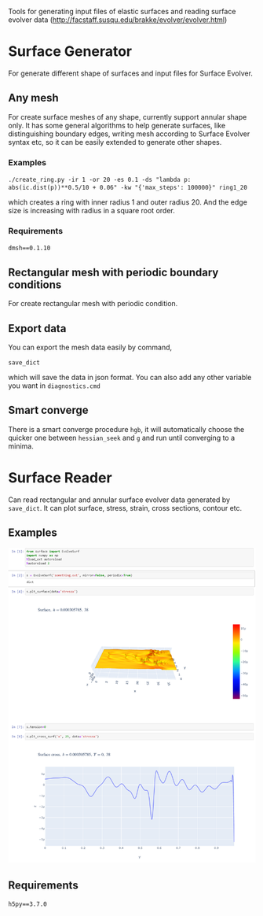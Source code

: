 Tools for generating input files of elastic surfaces and reading surface evolver data (http://facstaff.susqu.edu/brakke/evolver/evolver.html)


# Surface Generator
For generate different shape of surfaces and input files for Surface Evolver.
## Any mesh
For create surface meshes of any shape, currently support annular shape only. It has some general algorithms to help generate surfaces, like distinguishing boundary edges, writing mesh according to Surface Evolver syntax etc, so it can be easily extended to generate other shapes. 

### Examples
```
./create_ring.py -ir 1 -or 20 -es 0.1 -ds "lambda p: abs(ic.dist(p))**0.5/10 + 0.06" -kw "{'max_steps': 100000}" ring1_20
```
which creates a ring with inner radius 1 and outer radius 20. And the edge size is increasing with radius in a square root order.

### Requirements
```
dmsh==0.1.10
```


## Rectangular mesh with periodic boundary conditions
For create rectangular mesh with periodic condition.

## Export data
You can export the mesh data easily by command, 
```
save_dict
```
which will save the data in json format. You can also add any other variable you want in `diagnostics.cmd`

## Smart converge 
There is a smart converge procedure `hgb`, it will automatically choose the quicker one between `hessian_seek` and `g` and run until converging to a minima.
# Surface Reader

Can read rectangular and annular surface evolver data generated by `save_dict`. It can plot surface, stress, strain, cross sections, contour etc.

## Examples
![fig](figs/surface_reader.png?raw=true "example of plotting stress")

## Requirements
```
h5py==3.7.0
```


